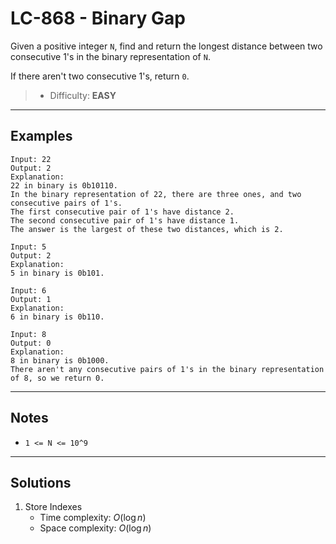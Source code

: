 # LC-868 - Binary Gap

Given a positive integer `N`, find and return the longest distance between two consecutive 1's in the binary representation of `N`.

If there aren't two consecutive 1's, return `0`.

> * Difficulty: **EASY**

---
## Examples

```
Input: 22
Output: 2
Explanation:
22 in binary is 0b10110.
In the binary representation of 22, there are three ones, and two consecutive pairs of 1's.
The first consecutive pair of 1's have distance 2.
The second consecutive pair of 1's have distance 1.
The answer is the largest of these two distances, which is 2.
```

```
Input: 5
Output: 2
Explanation:
5 in binary is 0b101.
```

```
Input: 6
Output: 1
Explanation:
6 in binary is 0b110.
```

```
Input: 8
Output: 0
Explanation:
8 in binary is 0b1000.
There aren't any consecutive pairs of 1's in the binary representation of 8, so we return 0.
```

---
## Notes

* `1 <= N <= 10^9`

---
## Solutions

1. Store Indexes
    * Time complexity: $O(\log n)$
    * Space complexity: $O(\log n)$